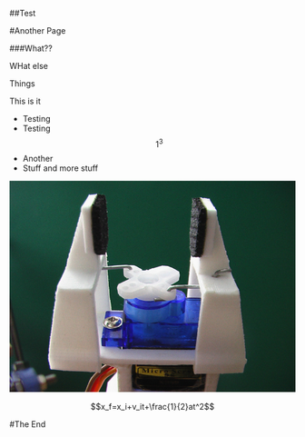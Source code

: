 ##Test



#Another Page



###What??


WHat else


Things



This is it

- Testing
- Testing $$1^3$$
- Another
- Stuff and more stuff



![](Gripper_display_large.jpg)



$$x_f=x_i+v_it+\frac{1}{2}at^2$$



#The End